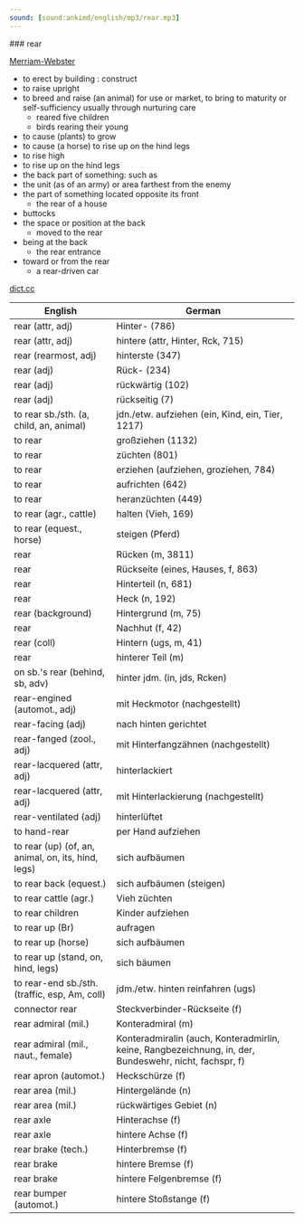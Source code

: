 ```yaml
---
sound: [sound:ankimd/english/mp3/rear.mp3]
---
```


\### rear

[Merriam-Webster](https://www.merriam-webster.com/dictionary/rear)

- to erect by building : construct
- to raise upright
- to breed and raise (an animal) for use or market, to bring to maturity or self-sufficiency usually through nurturing care
    - reared five children
    - birds rearing their young
- to cause (plants) to grow
- to cause (a horse) to rise up on the hind legs
- to rise high
- to rise up on the hind legs
- the back part of something: such as
- the unit (as of an army) or area farthest from the enemy
- the part of something located opposite its front
    - the rear of a house
- buttocks
- the space or position at the back
    - moved to the rear
- being at the back
    - the rear entrance
- toward or from the rear
    - a rear-driven car

[dict.cc](https://www.dict.cc/rear)

| English        | German       |
| -------------- | ------------ |
| rear (attr, adj) | Hinter- (786) |
| rear (attr, adj) | hintere (attr, Hinter, Rck, 715) |
| rear (rearmost, adj) | hinterste (347) |
| rear (adj) | Rück- (234) |
| rear (adj) | rückwärtig (102) |
| rear (adj) | rückseitig (7) |
| to rear sb./sth. (a, child, an, animal) | jdn./etw. aufziehen (ein, Kind, ein, Tier, 1217) |
| to rear | großziehen (1132) |
| to rear | züchten (801) |
| to rear | erziehen (aufziehen, groziehen, 784) |
| to rear | aufrichten (642) |
| to rear | heranzüchten (449) |
| to rear (agr., cattle) | halten (Vieh, 169) |
| to rear (equest., horse) | steigen (Pferd) |
| rear | Rücken (m, 3811) |
| rear | Rückseite (eines, Hauses, f, 863) |
| rear | Hinterteil (n, 681) |
| rear | Heck (n, 192) |
| rear (background) | Hintergrund (m, 75) |
| rear | Nachhut (f, 42) |
| rear (coll) | Hintern (ugs, m, 41) |
| rear | hinterer Teil (m) |
| on sb.'s rear (behind, sb, adv) | hinter jdm. (in, jds, Rcken) |
| rear-engined (automot., adj) | mit Heckmotor (nachgestellt) |
| rear-facing (adj) | nach hinten gerichtet |
| rear-fanged (zool., adj) | mit Hinterfangzähnen (nachgestellt) |
| rear-lacquered (attr, adj) | hinterlackiert |
| rear-lacquered (attr, adj) | mit Hinterlackierung (nachgestellt) |
| rear-ventilated (adj) | hinterlüftet |
| to hand-rear | per Hand aufziehen |
| to rear (up) (of, an, animal, on, its, hind, legs) | sich aufbäumen |
| to rear back (equest.) | sich aufbäumen (steigen) |
| to rear cattle (agr.) | Vieh züchten |
| to rear children | Kinder aufziehen |
| to rear up (Br) | aufragen |
| to rear up (horse) | sich aufbäumen |
| to rear up (stand, on, hind, legs) | sich bäumen |
| to rear-end sb./sth. (traffic, esp, Am, coll) | jdm./etw. hinten reinfahren (ugs) |
| connector rear | Steckverbinder-Rückseite (f) |
| rear admiral (mil.) | Konteradmiral (m) |
| rear admiral (mil., naut., female) | Konteradmiralin (auch, Konteradmirlin, keine, Rangbezeichnung, in, der, Bundeswehr, nicht, fachspr, f) |
| rear apron (automot.) | Heckschürze (f) |
| rear area (mil.) | Hintergelände (n) |
| rear area (mil.) | rückwärtiges Gebiet (n) |
| rear axle | Hinterachse (f) |
| rear axle | hintere Achse (f) |
| rear brake (tech.) | Hinterbremse (f) |
| rear brake | hintere Bremse (f) |
| rear brake | hintere Felgenbremse (f) |
| rear bumper (automot.) | hintere Stoßstange (f) |
